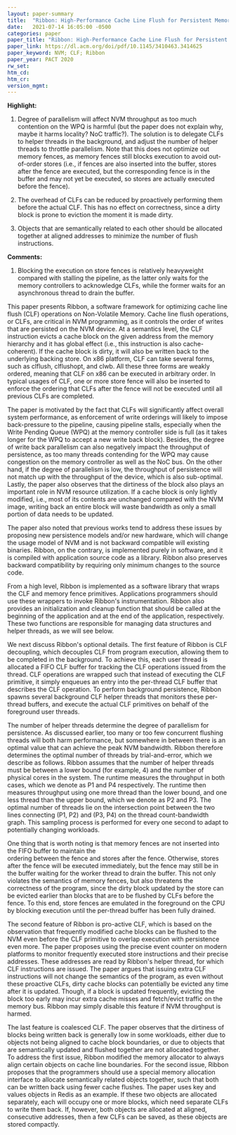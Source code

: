 ```yaml
---
layout: paper-summary
title:  "Ribbon: High-Performance Cache Line Flush for Persistent Memory"
date:   2021-07-14 16:05:00 -0500
categories: paper
paper_title: "Ribbon: High-Performance Cache Line Flush for Persistent Memory"
paper_link: https://dl.acm.org/doi/pdf/10.1145/3410463.3414625
paper_keyword: NVM; CLF; Ribbon
paper_year: PACT 2020
rw_set:
htm_cd:
htm_cr:
version_mgmt:
---
```


**Highlight:**

1. Degree of parallelism will affect NVM throughput as too much contention on the WPQ is harmful (but the paper does
   not explain why, maybe it harms locality? NoC traffic?).
   The solution is to delegate CLFs to helper threads in the background, and adjust the number of helper threads
   to throttle parallelism.
   Note that this does not optimize out memory fences, as memory fences still blocks execution to avoid out-of-order
   stores (i.e., if fences are also inserted into the buffer, stores after the fence are executed, but the corresponding fence is in the buffer and may not yet be executed, so stores are actually executed before
   the fence).

2. The overhead of CLFs can be reduced by proactively performing them before the actual CLF. This has no effect on
   correctness, since a dirty block is prone to eviction the moment it is made dirty.

3. Objects that are semantically related to each other should be allocated together at aligned addresses to minimize
   the number of flush instructions.

**Comments:**

1. Blocking the execution on store fences is relatively heavyweight compared with stalling the pipeline, as the 
   latter only waits for the memory controllers to acknowledge CLFs, while the former waits for an asynchronous 
   thread to drain the buffer.

This paper presents Ribbon, a software framework for optimizing cache line flush (CLF) operations on Non-Volatile 
Memory. Cache line flush operations, or CLFs, are critical in NVM programming, as it controls the order of writes
that are persisted on the NVM device. 
At a semantics level, the CLF instruction evicts a cache block on the given address from the memory hierarchy
and it has global effect (i.e., this instruction is also cache-coherent).
If the cache block is dirty, it will also be written back to the underlying backing store. 
On x86 platform, CLF can take several forms, such as clflush, clflushopt, and clwb. All these three forms are weakly
ordered, meaning that CLF on x86 can be executed in arbitrary order.
In typical usages of CLF, one or more store fence will also be inserted to enforce the ordering that CLFs after the
fence will not be executed until all previous CLFs are completed.

The paper is motivated by the fact that CLFs will significantly affect overall system performance, as enforcement
of write orderings will likely to impose back-pressure to the pipeline, causing pipeline stalls, especially when 
the Write Pending Queue (WPQ) at the memory controller side is full (as it takes longer for the WPQ to accept a 
new write back block).
Besides, the degree of write back parallelism can also negatively impact the throughput of persistence, as too many
threads contending for the WPQ may cause congestion on the memory controller as well as the NoC bus.
On the other hand, if the degree of parallelism is low, the throughput of persistence will not match up with the 
throughput of the device, which is also sub-optimal.
Lastly, the paper also observes that the dirtiness of the block also plays an important role in NVM resource 
utilization. If a cache block is only lightly modified, i.e., most of its contents are unchanged compared with the 
NVM image, writing back an entire block will waste bandwidth as only a small portion of data needs to be updated.

The paper also noted that previous works tend to address these issues by proposing new persistence models and/or new
hardware, which will change the usage model of NVM and is not backward compatible will existing binaries. 
Ribbon, on the contrary, is implemented purely in software, and it is compiled with application source code as a 
library. Ribbon also preserves backward compatibility by requiring only minimum changes to the source code.

From a high level, Ribbon is implemented as a software library that wraps the CLF 
and memory fence primitives. Applications programmers should use these wrappers to invoke Ribbon's instrumentation.
Ribbon also provides an initialization and cleanup function that should be called at the beginning of the application
and at the end of the application, respectively. 
These two functions are responsible for managing data structures and helper threads, as we will see below.

We next discuss Ribbon's optional details. The first feature of Ribbon is CLF decoupling, which decouples CLF
from program execution, allowing them to be completed in the background. 
To achieve this, each user thread is allocated a FIFO CLF buffer for tracking the CLF operations issued from the
thread. CLF operations are wrapped such that instead of executing the CLF primitive, it simply enqueues an entry
into the per-thread CLF buffer that describes the CLF operation. 
To perform background persistence, Ribbon spawns several background CLF helper threads that monitors these per-thread
buffers, and execute the actual CLF primitives on behalf of the foreground user threads.

The number of helper threads determine the degree of parallelism for persistence. As discussed earlier, too many
or too few concurrent flushing threads will both harm performance, but somewhere in between there is an optimal 
value that can achieve the peak NVM bandwidth.
Ribbon therefore determines the optimal number of threads by trial-and-error, which we describe as follows.
Ribbon assumes that the number of helper threads must be between a lower bound (for example, 4) and the number of
physical cores in the system. 
The runtime measures the throughput in both cases, which we denote as P1 and P4 respectively.
The runtime then measures throughput using one more thread than the lower bound, and one less thread than the upper 
bound, which we denote as P2 and P3.
The optimal number of threads lie on the intersection point between the two lines connecting (P1, P2) and (P3, P4) on
the thread count-bandwidth graph.
This sampling process is performed for every one second to adapt to potentially changing workloads.

One thing that is worth noting is that memory fences are not inserted into the FIFO buffer to maintain the  
ordering between the fence and stores after the fence. Otherwise, stores after the fence will be executed immediately,
but the fence may still be in the buffer waiting for the worker thread to drain the buffer. This not only violates the 
semantics of memory fences, but also threatens the correctness of the program, since the dirty block updated by
the store can be evicted earlier than blocks that are to be flushed by CLFs before the fence.
To this end, store fences are emulated in the foreground on the CPU by blocking execution until the per-thread
buffer has been fully drained.

The second feature of Ribbon is pro-active CLF, which is based on the observation that frequently modified cache
blocks can be flushed to the NVM even before the CLF primitive to overlap execution with persistence even more.
The paper proposes using the precise event counter on modern platforms to monitor frequently executed store
instructions and their precise addresses. These addresses are read by Ribbon's helper thread, for which CLF
instructions are issued. 
The paper argues that issuing extra CLF instructions will not change the semantics of the program, as even without
these proactive CLFs, dirty cache blocks can potentially be evicted any time after it is updated. 
Though, if a block is updated frequently, evicting the block too early may incur extra cache misses and fetch/evict
traffic on the memory bus. Ribbon may simply disable this feature if NVM throughput is harmed.

The last feature is coalesced CLF. The paper observes that the dirtiness of blocks being written back is generally low
in some workloads, either due to objects not being aligned to cache block boundaries, or due to objects that are
semantically updated and flushed together are not allocated together.
To address the first issue, Ribbon modified the memory allocator to always align certain objects on cache line
boundaries. For the second issue, Ribbon proposes that the programmers should use a special memory allocation
interface to allocate semantically related objects together, such that both can be written back using fewer
cache flushes. The paper uses key and values objects in Redis as an example. If these two objects are allocated
separately, each will occupy one or more blocks, which need separate CLFs to write them back. If, however, both 
objects are allocated at aligned, consecutive addresses, then a few CLFs can be saved, as these objects are  
stored compactly.
  